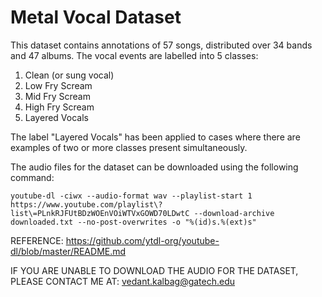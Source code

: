 # Metal Vocal Dataset
This dataset contains annotations of 57 songs, distributed over 34 bands and 47 albums. The vocal events are labelled into 5 classes:  
1. Clean (or sung vocal)  
2. Low Fry Scream  
3. Mid Fry Scream  
4. High Fry Scream  
5. Layered Vocals

The label "Layered Vocals" has been applied to cases where there are examples of two or more classes present simultaneously.

The audio files for the dataset can be downloaded using the following command:
```
youtube-dl -ciwx --audio-format wav --playlist-start 1  https://www.youtube.com/playlist\?list\=PLnkRJFUtBDzWOEnVOiWTVxGOWD70LDwtC --download-archive downloaded.txt --no-post-overwrites -o "%(id)s.%(ext)s"
```

REFERENCE: https://github.com/ytdl-org/youtube-dl/blob/master/README.md

IF YOU ARE UNABLE TO DOWNLOAD THE AUDIO FOR THE DATASET, PLEASE CONTACT ME AT: vedant.kalbag@gatech.edu